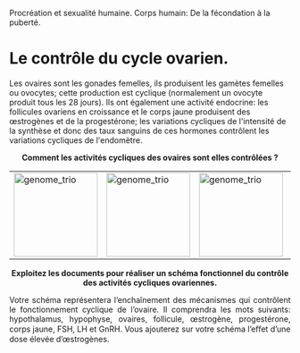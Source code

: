 <p>Procréation et sexualité humaine.      Corps humain: De la fécondation à la puberté.</p>

# Le contrôle du cycle ovarien.

Les ovaires sont les gonades femelles, ils produisent les gamètes femelles ou ovocytes; cette production est cyclique (normalement un ovocyte produit tous les 28 jours). Ils ont également une activité endocrine: les follicules ovariens en croissance et le corps jaune produisent des œstrogènes et de la progestérone; les variations cycliques de l'intensité de la synthèse et donc des taux sanguins de ces hormones contrôlent les variations cycliques de l'endomètre.

<p align=center><strong>Comment les activités cycliques des ovaires sont elles contrôlées ?</strong></p>


<div align=center>

<table>

<tr>

<td><a href="https://oversas.org/ipfs/QmNgSTo6BcZDVHmVygbELNrZcxbGEXL1xv6rPnLJwPhseN"><img src="https://oversas.org/ipfs/QmNgSTo6BcZDVHmVygbELNrZcxbGEXL1xv6rPnLJwPhseN" alt="genome_trio" width=150></td>

<td><a href="https://oversas.org/ipfs/Qme3k2p7WzndzkC379Vs5pVvXc2iVXXnNUUvRCYuAo5iQe"><img src="https://oversas.org/ipfs/Qme3k2p7WzndzkC379Vs5pVvXc2iVXXnNUUvRCYuAo5iQe" alt="genome_trio" width=150></td>

<td><a href="https://oversas.org/ipfs/QmYPJayy4L3ku8yM9KzV98SmDCSfCrkMm5vq34afeRduGY"><img src="https://oversas.org/ipfs/QmYPJayy4L3ku8yM9KzV98SmDCSfCrkMm5vq34afeRduGY" alt="genome_trio" width=150></td>

<td><a href="https://oversas.org/ipfs/QmbQyns38k7HiMLpDZorjpbfHPXRyBHchRPXQDfw1hBUxX"><img src="https://oversas.org/ipfs/QmbQyns38k7HiMLpDZorjpbfHPXRyBHchRPXQDfw1hBUxX" alt="genome_trio" width=150></td>

<td><a href="https://oversas.org/ipfs/QmWGNwAx2xfifbGzVuhXsX6YT3y7yHTEMKfmPTgh5te818"><img src="https://oversas.org/ipfs/QmWGNwAx2xfifbGzVuhXsX6YT3y7yHTEMKfmPTgh5te818" alt="genome_trio" width=150></td>


</tr>

</table>

</div>


<p align=center><strong>Exploitez les documents pour réaliser un schéma fonctionnel du contrôle des activités cycliques ovariennes.</strong></p>

<p align=justify>Votre schéma représentera l’enchaînement des mécanismes qui contrôlent le fonctionnement cyclique de l’ovaire. Il comprendra les mots suivants: hypothalamus, hypophyse, ovaires, follicule, œstrogène, progestérone, corps jaune, FSH, LH et GnRH. Vous ajouterez sur votre schéma l’eﬀet d’une dose élevée d’œstrogènes.</p>







